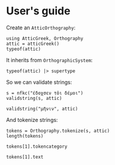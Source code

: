 # User's guide

Create an `AtticOrthography`:
```@example attic
using AtticGreek, Orthography
attic = atticGreek()
typeof(attic)
```

It inherits from `OrthographicSystem`:

```@example attic
typeof(attic) |> supertype
```

So we can validate strings:

```@example attic
s = nfkc("έδοχσεν τôι δέμοι")
validstring(s, attic)
```
```@example attic
validstring("μῆνιν", attic)
```
And tokenize strings:
```@example attic
tokens = Orthography.tokenize(s, attic)
length(tokens)
```
```@example attic
tokens[1].tokencategory
```
```@example attic
tokens[1].text
```



